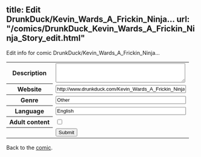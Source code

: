 title: Edit DrunkDuck/Kevin_Wards_A_Frickin_Ninja...
url: "/comics/DrunkDuck_Kevin_Wards_A_Frickin_Ninja_Story_edit.html"
---
Edit info for comic DrunkDuck/Kevin_Wards_A_Frickin_Ninja...

<form name="comic" action="http://gaepostmail.appspot.com/comic/" method="post">
<table class="comicinfo">
<tr>
<th>Description</th><td><textarea name="description" cols="40" rows="3"></textarea></td>
</tr>
<tr>
<th>Website</th><td><input type="text" name="url" value="http://www.drunkduck.com/Kevin_Wards_A_Frickin_Ninja_Story/" size="40"/></td>
</tr>
<tr>
<th>Genre</th><td><input type="text" name="genre" value="Other" size="40"/></td>
</tr>
<tr>
<th>Language</th><td><input type="text" name="language" value="English" size="40"/></td>
</tr>
<tr>
<th>Adult content</th><td><input type="checkbox" name="adult" value="adult" /></td>
</tr>
<tr>
<th></th><td>
<input type="hidden" name="comic" value="DrunkDuck_Kevin_Wards_A_Frickin_Ninja_Story" />
<input type="submit" name="submit" value="Submit" />
</td>
</tr>
</table>
</form>

Back to the [comic](DrunkDuck_Kevin_Wards_A_Frickin_Ninja_Story.html).

